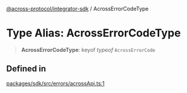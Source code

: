 [@across-protocol/integrator-sdk](../README.md) / AcrossErrorCodeType

# Type Alias: AcrossErrorCodeType

> **AcrossErrorCodeType**: keyof *typeof* `AcrossErrorCode`

## Defined in

[packages/sdk/src/errors/acrossApi.ts:1](https://github.com/across-protocol/toolkit/blob/0408e9d38e7f5e4687131c33ea4b58d12a946b0d/packages/sdk/src/errors/acrossApi.ts#L1)

